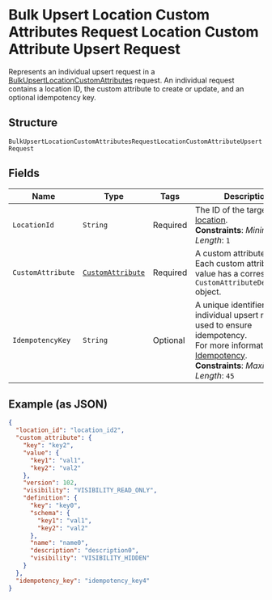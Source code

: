 
# Bulk Upsert Location Custom Attributes Request Location Custom Attribute Upsert Request

Represents an individual upsert request in a [BulkUpsertLocationCustomAttributes](../../doc/api/location-custom-attributes.md#bulk-upsert-location-custom-attributes)
request. An individual request contains a location ID, the custom attribute to create or update,
and an optional idempotency key.

## Structure

`BulkUpsertLocationCustomAttributesRequestLocationCustomAttributeUpsertRequest`

## Fields

| Name | Type | Tags | Description | Getter |
|  --- | --- | --- | --- | --- |
| `LocationId` | `String` | Required | The ID of the target [location](entity:Location).<br>**Constraints**: *Minimum Length*: `1` | String getLocationId() |
| `CustomAttribute` | [`CustomAttribute`](../../doc/models/custom-attribute.md) | Required | A custom attribute value. Each custom attribute value has a corresponding<br>`CustomAttributeDefinition` object. | CustomAttribute getCustomAttribute() |
| `IdempotencyKey` | `String` | Optional | A unique identifier for this individual upsert request, used to ensure idempotency.<br>For more information, see [Idempotency](https://developer.squareup.com/docs/build-basics/common-api-patterns/idempotency).<br>**Constraints**: *Maximum Length*: `45` | String getIdempotencyKey() |

## Example (as JSON)

```json
{
  "location_id": "location_id2",
  "custom_attribute": {
    "key": "key2",
    "value": {
      "key1": "val1",
      "key2": "val2"
    },
    "version": 102,
    "visibility": "VISIBILITY_READ_ONLY",
    "definition": {
      "key": "key0",
      "schema": {
        "key1": "val1",
        "key2": "val2"
      },
      "name": "name0",
      "description": "description0",
      "visibility": "VISIBILITY_HIDDEN"
    }
  },
  "idempotency_key": "idempotency_key4"
}
```

